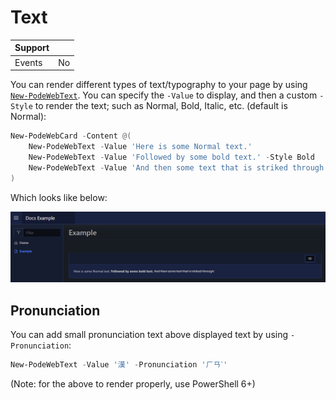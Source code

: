 # Text

| Support | |
| ------- |-|
| Events | No |

You can render different types of text/typography to your page by using [`New-PodeWebText`](../../../Functions/Elements/New-PodeWebText). You can specify the `-Value` to display, and then a custom `-Style` to render the text; such as Normal, Bold, Italic, etc. (default is Normal):

```powershell
New-PodeWebCard -Content @(
    New-PodeWebText -Value 'Here is some Normal text.'
    New-PodeWebText -Value 'Followed by some bold text.' -Style Bold
    New-PodeWebText -Value 'And then some text that is striked through.' -Style StrikeThrough
)
```

Which looks like below:

![text](../../../images/text.png)

## Pronunciation

You can add small pronunciation text above displayed text by using `-Pronunciation`:

```powershell
New-PodeWebText -Value '漢' -Pronunciation 'ㄏㄢˋ'
```

(Note: for the above to render properly, use PowerShell 6+)
